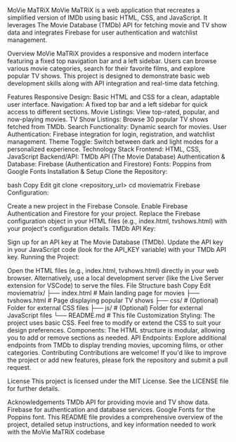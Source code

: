 MoVie MaTRiX
MoVie MaTRiX is a web application that recreates a simplified version of IMDb using basic HTML, CSS, and JavaScript. It leverages The Movie Database (TMDb) API for fetching movie and TV show data and integrates Firebase for user authentication and watchlist management.

Overview
MoVie MaTRiX provides a responsive and modern interface featuring a fixed top navigation bar and a left sidebar. Users can browse various movie categories, search for their favorite films, and explore popular TV shows. This project is designed to demonstrate basic web development skills along with API integration and real-time data fetching.

Features
Responsive Design: Basic HTML and CSS for a clean, adaptable user interface.
Navigation: A fixed top bar and a left sidebar for quick access to different sections.
Movie Listings: View top-rated, popular, and now-playing movies.
TV Show Listings: Browse 30 popular TV shows fetched from TMDb.
Search Functionality: Dynamic search for movies.
User Authentication: Firebase integration for login, registration, and watchlist management.
Theme Toggle: Switch between dark and light modes for a personalized experience.
Technology Stack
Frontend: HTML, CSS, JavaScript
Backend/API: TMDb API (The Movie Database)
Authentication & Database: Firebase (Authentication and Firestore)
Fonts: Poppins from Google Fonts
Installation & Setup
Clone the Repository:

bash
Copy
Edit
git clone <repository_url>
cd moviematrix
Firebase Configuration:

Create a new project in the Firebase Console.
Enable Firebase Authentication and Firestore for your project.
Replace the Firebase configuration object in your HTML files (e.g., index.html, tvshows.html) with your project's configuration details.
TMDb API Key:

Sign up for an API key at The Movie Database (TMDb).
Update the API key in your JavaScript code (look for the API_KEY variable) with your TMDb API key.
Running the Project:

Open the HTML files (e.g., index.html, tvshows.html) directly in your web browser.
Alternatively, use a local development server (like the Live Server extension for VSCode) to serve the files.
File Structure
bash
Copy
Edit
moviematrix/
├── index.html         # Main landing page for movies
├── tvshows.html       # Page displaying popular TV shows
├── css/               # (Optional) Folder for external CSS files
├── js/                # (Optional) Folder for external JavaScript files
└── README.md          # This file
Customization
Styling: The project uses basic CSS. Feel free to modify or extend the CSS to suit your design preferences.
Components: The HTML structure is modular, allowing you to add or remove sections as needed.
API Endpoints: Explore additional endpoints from TMDb to display trending movies, upcoming films, or other categories.
Contributing
Contributions are welcome! If you'd like to improve the project or add new features, please fork the repository and submit a pull request.

License
This project is licensed under the MIT License. See the LICENSE file for further details.

Acknowledgements
TMDb API for providing movie and TV show data.
Firebase for authentication and database services.
Google Fonts for the Poppins font.
This README file provides a comprehensive overview of the project, detailed setup instructions, and key information needed to work with the MoVie MaTRiX codebase
